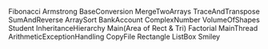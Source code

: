 Fibonacci
Armstrong
BaseConversion
MergeTwoArrays 
TraceAndTranspose
SumAndReverse
ArraySort
BankAccount
ComplexNumber
VolumeOfShapes
Student
InheritanceHierarchy
Main(Area of Rect & Tri)
Factorial
MainThread
ArithmeticExceptionHandling
CopyFile
Rectangle
ListBox
Smiley
